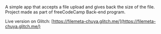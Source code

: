 A simple app that accepts a file upload and gives back the size of the file. Project made as part of freeCodeCamp Back-end program.

Live version on Glitch: 
[https://filemeta-chuya.glitch.me/](https://filemeta-chuya.glitch.me/)
